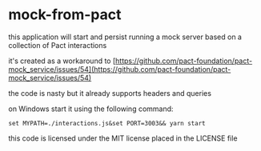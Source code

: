 # mock-from-pact

this application will start and persist running a mock server based on a collection of Pact interactions

 it's created as a workaround to [https://github.com/pact-foundation/pact-mock_service/issues/54](https://github.com/pact-foundation/pact-mock_service/issues/54)
 
 the code is nasty but it already supports headers and queries
 
 on Windows start it using the following command:
  
 `set MYPATH=./interactions.js&set PORT=3003&& yarn start`
 
 this code is licensed under the MIT license placed in the LICENSE file